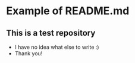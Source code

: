 # Example of README.md 
## This is a test repository
* I have no idea what else to write :) 
* Thank you!
